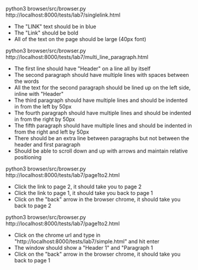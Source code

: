 python3 browser/src/browser.py http://localhost:8000/tests/lab7/singlelink.html
- The "LINK" text should be in blue
- The "Link" should be bold
- All of the text on the page should be large (40px font)

python3 browser/src/browser.py http://localhost:8000/tests/lab7/multi_line_paragraph.html
- The first line should have "Header" on a line all by itself
- The second paragraph should have multiple lines with spaces between the words
- All the text for the second paragraph should be lined up on the left side, inline with "Header"
- The third paragraph should have multiple lines and should be indented in from the left by 50px
- The fourth paragraph should have multiple lines and should be indented in from the right by 50px
- The fifth paragraph should have multiple lines and should be indented in from the right and left by 50px
- There should be an extra line between paragraphs but not between the header and first paragraph
- Should be able to scroll down and up with arrows and maintain relative positioning

python3 browser/src/browser.py http://localhost:8000/tests/lab7/page1to2.html
- Click the link to page 2, it should take you to page 2
- Click the link to page 1, it should take you back to page 1
- Click on the "back" arrow in the browser chrome, it should take you back to page 2

python3 browser/src/browser.py http://localhost:8000/tests/lab7/page1to2.html
- Click on the chrome url and type in "http://localhost:8000/tests/lab7/simple.html" and hit enter
- The window should show a "Header 1" and "Paragraph 1
- Click on the "back" arrow in the browser chrome, it should take you back to page 1